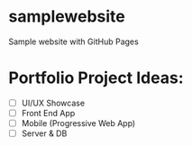 # samplewebsite
Sample website with GitHub Pages

# Portfolio Project Ideas:
- [ ] UI/UX Showcase
- [ ] Front End App
- [ ] Mobile (Progressive Web App)
- [ ] Server & DB
